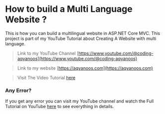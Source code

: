 # How to build a Multi Language Website ?
This is how you can build a multilingual website in ASP.NET Core MVC.
This project is part of my YouTube Tutorial about Creating A Website with multi language.


> Link to my YouTube Channel [https://www.youtube.com/@coding-aqyanoos](https://www.youtube.com/@coding-aqyanoos)

> Link to my website [https://aqyanoos.com](https://aqyanoos.com)

> Visit The Video Tutorial [here](https://youtu.be/V8Npso2-Ips)


### Any Error?

If you get any error you can visit my YouTube channel and watch the Full Tutorial on YouTube [here](https://youtu.be/V8Npso2-Ips) to see everything in details.


